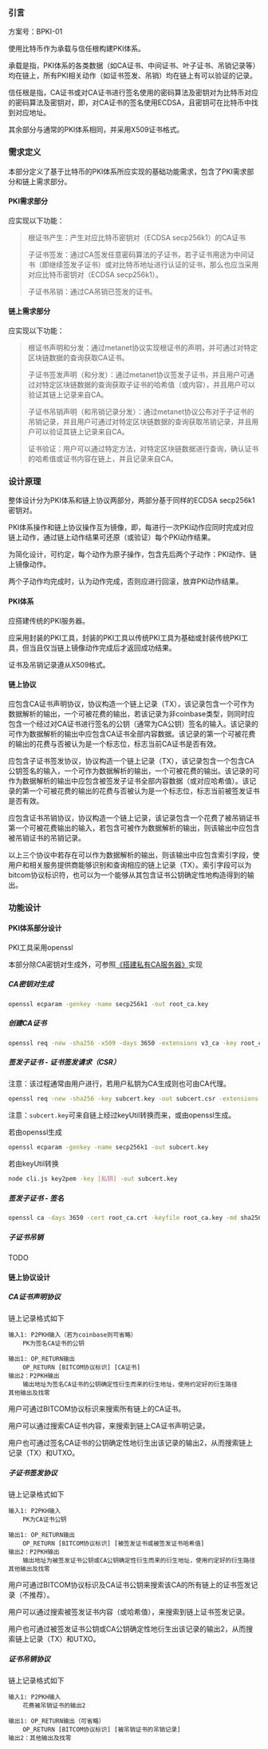 ### 引言

方案号：BPKI-01

使用比特币作为承载与信任根构建PKI体系。

承载是指，PKI体系的各类数据（如CA证书、中间证书、叶子证书、吊销记录等）均在链上，所有PKI相关动作（如证书签发、吊销）均在链上有可以验证的记录。

信任根是指，CA证书或对CA证书进行签名使用的密码算法及密钥对为比特币对应的密码算法及密钥对，即，对CA证书的签名使用ECDSA，且密钥可在比特币中找到对应地址。

其余部分与通常的PKI体系相同，并采用X509证书格式。

### 需求定义

本部分定义了基于比特币的PKI体系所应实现的基础功能需求，包含了PKI需求部分和链上需求部分。

#### PKI需求部分

应实现以下功能：

>根证书产生：产生对应比特币密钥对（ECDSA secp256k1）的CA证书
>
>子证书签发：通过CA签发任意密码算法的子证书，若子证书用途为中间证书（即继续签发子证书）或对比特币地址进行认证的证书，那么也应当采用对应比特币密钥对（ECDSA secp256k1）。
>
>子证书吊销：通过CA吊销已签发的证书。

#### 链上需求部分

应实现以下功能：

>根证书声明和分发：通过metanet协议实现根证书的声明，并可通过对特定区块链数据的查询获取CA证书。
>
>子证书签发声明（和分发）：通过metanet协议签发子证书，并且用户可通过对特定区块链数据的查询获取子证书的哈希值（或内容），并且用户可以验证其链上记录来自CA。
>
>子证书吊销声明（和吊销记录分发）：通过metanet协议公布对于子证书的吊销记录，并且用户可通过对特定区块链数据的查询获取吊销记录，并且用户可以验证其链上记录来自CA。
>
>证书验证：用户可以通过特定方法，对特定区块链数据进行查询，确认证书的哈希值或证书内容在链上，并且记录来自CA。

### 设计原理

整体设计分为PKI体系和链上协议两部分，两部分基于同样的ECDSA secp256k1密钥对。

PKI体系操作和链上协议操作互为镜像，即，每进行一次PKI动作应同时完成对应链上动作，通过链上动作结果可还原（或验证）每个PKI动作结果。

为简化设计，可约定，每个动作为原子操作，包含先后两个子动作：PKI动作、链上镜像动作。

两个子动作均完成时，认为动作完成，否则应进行回滚，放弃PKI动作结果。

####  PKI体系

应搭建传统的PKI服务器。

应采用封装的PKI工具，封装的PKI工具以传统PKI工具为基础或封装传统PKI工具，但当且仅当链上镜像动作完成后才返回成功结果。

证书及吊销记录遵从X509格式。

#### 链上协议

应包含CA证书声明协议，协议构造一个链上记录（TX），该记录包含一个可作为数据解析的输出，一个可被花费的输出，若该记录为非coinbase类型，则同时应包含一个经过对CA证书进行签名的公钥（通常为CA公钥）签名的输入。该记录的可作为数据解析的输出中应包含CA证书全部内容数据。该记录的第一个可被花费的输出的花费与否被认为是一个标志位，标志当前CA证书是否有效。

应包含子证书签发协议，协议构造一个链上记录（TX），该记录包含一个包含CA公钥签名的输入，一个可作为数据解析的输出，一个可被花费的输出。该记录的可作为数据解析的输出中应包含被签发子证书全部内容数据（或对应哈希值）。该记录的第一个可被花费的输出的花费与否被认为是一个标志位，标志当前被签发证书是否有效。

应包含证书吊销协议，协议构造一个链上记录，该记录包含一个花费了被吊销证书第一个可被花费输出的输入，若包含可被作为数据解析的输出，则该输出中应包含被吊销证书的吊销记录。

以上三个协议中若存在可以作为数据解析的输出，则该输出中应包含索引字段，使用户和相关服务提供商能够识别和查询相应的链上记录（TX）。索引字段可以为bitcom协议标识符，也可以为一个能够从其包含证书公钥确定性地构造得到的输出。

### 功能设计

#### PKI体系部分设计

PKI工具采用openssl

本部分除CA密钥对生成外，可参照[《搭建私有CA服务器》](https://www.cnblogs.com/zhaojiedi1992/p/zhaojiedi_linux_011_ca.html)实现

##### CA密钥对生成

~~~bash
openssl ecparam -genkey -name secp256k1 -out root_ca.key
~~~

##### 创建CA证书

~~~bash
openssl req -new -sha256 -x509 -days 3650 -extensions v3_ca -key root_ca.key -out root_ca.crt
~~~

##### 签发子证书 - 证书签发请求（CSR）

注意：该过程通常由用户进行，若用户私钥为CA生成则也可由CA代理。

~~~bash
openssl req -new -sha256 -key subcert.key -out subcert.csr -extensions v3_req
~~~

注意：`subcert.key`可来自链上经过keyUtil转换而来，或由openssl生成。

若由openssl生成

~~~bash
openssl ecparam -genkey -name secp256k1 -out subcert.key
~~~

若由keyUtil转换

~~~bash
node cli.js key2pem -key [私钥] -out subcert.key
~~~

##### 签发子证书 - 签名

~~~bash
openssl ca -days 3650 -cert root_ca.crt -keyfile root_ca.key -md sha256 -extensions v3_req -in subcert.csr -out subcert.crt
~~~

##### 子证书吊销

TODO

#### 链上协议设计

##### CA证书声明协议

链上记录格式如下

~~~
输入1: P2PKH输入（若为coinbase则可省略）
	PK为签名CA证书的公钥

输出1: OP_RETURN输出
	OP_RETURN [BITCOM协议标识] [CA证书]
输出2：P2PKH输出
	输出地址为签名CA证书的公钥确定性衍生而来的衍生地址，使用约定好的衍生路径
其他输出及找零
~~~

用户可通过BITCOM协议标识来搜索所有链上的CA证书。

用户可以通过搜索CA证书内容，来搜索到链上CA证书声明记录。

用户也可通过签名CA证书的公钥确定性地衍生出该记录的输出2，从而搜索链上记录（TX）和UTXO。

##### 子证书签发协议

链上记录格式如下

```
输入1: P2PKH输入
	PK为CA证书公钥

输出1: OP_RETURN输出
	OP_RETURN [BITCOM协议标识] [被签发证书或被签发证书哈希值]
输出2：P2PKH输出
	输出地址为被签发证书公钥或CA公钥确定性衍生而来的衍生地址，使用约定好的衍生路径
其他输出及找零
```

用户可通过BITCOM协议标识及CA证书公钥来搜索该CA的所有链上的证书签发记录（不推荐）。

用户可以通过搜索被签发证书内容（或哈希值），来搜索到链上证书签发记录。

用户也可通过被签发证书公钥或CA公钥确定性地衍生出该记录的输出2，从而搜索链上记录（TX）和UTXO。

##### 证书吊销协议

链上记录格式如下

```
输入1: P2PKH输入
	花费被吊销证书的输出2

输出1: OP_RETURN输出（可省略）
	OP_RETURN [BITCOM协议标识] [被吊销证书的吊销记录]
输出2：其他输出及找零
```
